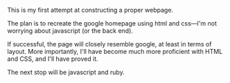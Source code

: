 This is my first attempt at constructing a proper webpage.

The plan is to recreate the google homepage using html and css—I'm not worrying about javascript (or the back end).

If successful, the page will closely resemble google, at least in terms of layout. More importantly, I'll have become much more proficient with HTML and CSS, and I'll have proved it.

The next stop will be javascript and ruby.
